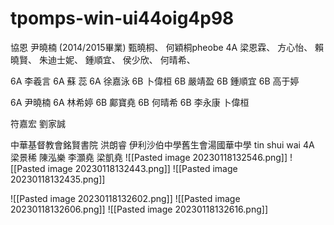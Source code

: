 # tpomps-win-ui44oig4p98

協恩 尹曉楠 (2014/2015畢業) 甄曉桐、 何穎桐pheobe 4A 梁恩霖、 方心怡、 賴曉賢、 朱迪士妮、 鍾順宜、 侯少欣、 何晴希、

6A 李羲言 6A 蘇 蕊 6A 徐嘉泳 6B 卜偉桓 6B 嚴靖盈 6B 鍾順宜 6B 高于婷

6A 尹曉楠 6A 林希婷 6B 鄺寶堯 6B 何晴希 6B 李永康 卜偉桓

符嘉宏 劉家誠

中華基督教會銘賢書院 洪朗睿 伊利沙伯中學舊生會湯國華中學   tin shui wai       4A 梁景稀 陳泓樂 李灝堯 梁凱堯 !\[\[Pasted image 20230118132546.png]] !\[\[Pasted image 20230118132443.png]] !\[\[Pasted image 20230118132435.png]]

!\[\[Pasted image 20230118132602.png]] !\[\[Pasted image 20230118132606.png]] !\[\[Pasted image 20230118132616.png]]
